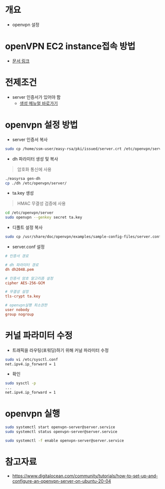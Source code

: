 # 개요
* openvpn 설정

# openVPN EC2 instance접속 방법
* [문서 링크](./connect_openvpn_ec2_instance.md)

# 전제조건
* server 인증서가 있어야 함
  * [생성 메뉴얼 바로가기](./issue_certificate.md)


# openvpn 설정 방법
* server 인증서 복사
```bash
sudo cp /home/ssm-user/easy-rsa/pki/issued/server.crt /etc/openvpn/server/
```

* dh 파라미터 생성 및 복사
> 암호화 통신에 사용
```bash
./easyrsa gen-dh
cp ./dh /etc/openvpn/server/
```

* ta.key 생성
> HMAC 무결성 검증에 사용
```bash
cd /etc/openvpn/server
sudo openvpn --genkey secret ta.key
```

* 디폴트 설정 복사
```bash
sudo cp /usr/share/doc/openvpn/examples/sample-config-files/server.conf /etc/openvpn/server/server.conf
```

* server.conf 설정
```conf
# 인증서 경로

# dh 파라미터 경로
dh dh2048.pem

# 인증서 암호 알고리즘 설정
cipher AES-256-GCM

# 무결성 설정
tls-crypt ta.key

# openvpn실행 최소권한
user nobody
group nogroup
```

# 커널 파라미터 수정
* 트래픽을 라우팅(포워딩)하기 위해 커널 파라미터 수정
```bash
sudo vi /etc/sysctl.conf
net.ipv4.ip_forward = 1
```

* 확인
```bash
sudo sysctl -p
...
net.ipv4.ip_forward = 1
```

# openvpn 실행
```bash
sudo systemctl start openvpn-server@server.service
sudo systemctl status openvpn-server@server.service

sudo systemctl -f enable openvpn-server@server.service
```

# 참고자료
* https://www.digitalocean.com/community/tutorials/how-to-set-up-and-configure-an-openvpn-server-on-ubuntu-20-04
